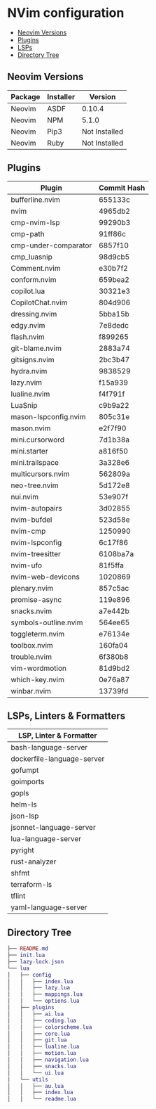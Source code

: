 # NVim configuration

- [Neovim Versions](#neovim-versions)
- [Plugins](#plugins)
- [LSPs](#lsps)
- [Directory Tree](#directory-tree)

## Neovim Versions

| Package | Installer | Version |
|--------|--------|--------|
| Neovim | ASDF | 0.10.4 |
| Neovim | NPM | 5.1.0 |
| Neovim | Pip3 | Not Installed |
| Neovim | Ruby | Not Installed |

## Plugins

| Plugin | Commit Hash |
|--------|-------------|
| bufferline.nvim | 655133c |
| nvim | 4965db2 |
| cmp-nvim-lsp | 99290b3 |
| cmp-path | 91ff86c |
| cmp-under-comparator | 6857f10 |
| cmp_luasnip | 98d9cb5 |
| Comment.nvim | e30b7f2 |
| conform.nvim | 659bea2 |
| copilot.lua | 30321e3 |
| CopilotChat.nvim | 804d906 |
| dressing.nvim | 5bba15b |
| edgy.nvim | 7e8dedc |
| flash.nvim | f899265 |
| git-blame.nvim | 2883a74 |
| gitsigns.nvim | 2bc3b47 |
| hydra.nvim | 9838529 |
| lazy.nvim | f15a939 |
| lualine.nvim | f4f791f |
| LuaSnip | c9b9a22 |
| mason-lspconfig.nvim | 805c31e |
| mason.nvim | e2f7f90 |
| mini.cursorword | 7d1b38a |
| mini.starter | a816f50 |
| mini.trailspace | 3a328e6 |
| multicursors.nvim | 562809a |
| neo-tree.nvim | 5d172e8 |
| nui.nvim | 53e907f |
| nvim-autopairs | 3d02855 |
| nvim-bufdel | 523d58e |
| nvim-cmp | 1250990 |
| nvim-lspconfig | 6c17f86 |
| nvim-treesitter | 6108ba7a |
| nvim-ufo | 81f5ffa |
| nvim-web-devicons | 1020869 |
| plenary.nvim | 857c5ac |
| promise-async | 119e896 |
| snacks.nvim | a7e442b |
| symbols-outline.nvim | 564ee65 |
| toggleterm.nvim | e76134e |
| toolbox.nvim | 160fa04 |
| trouble.nvim | 6f380b8 |
| vim-wordmotion | 81d9bd2 |
| which-key.nvim | 0e76a87 |
| winbar.nvim | 13739fd |

## LSPs, Linters & Formatters

| LSP, Linter & Formatter |
|--------|
| bash-language-server |
| dockerfile-language-server |
| gofumpt |
| goimports |
| gopls |
| helm-ls |
| json-lsp |
| jsonnet-language-server |
| lua-language-server |
| pyright |
| rust-analyzer |
| shfmt |
| terraform-ls |
| tflint |
| yaml-language-server |

## Directory Tree

```lua
├── README.md
├── init.lua
├── lazy-lock.json
└── lua
│   ├── config
│   │   ├── index.lua
│   │   ├── lazy.lua
│   │   ├── mappings.lua
│   │   └── options.lua
│   ├── plugins
│   │   ├── ai.lua
│   │   ├── coding.lua
│   │   ├── colorscheme.lua
│   │   ├── core.lua
│   │   ├── git.lua
│   │   ├── lualine.lua
│   │   ├── motion.lua
│   │   ├── navigation.lua
│   │   ├── snacks.lua
│   │   └── ui.lua
│   └── utils
│   │   ├── au.lua
│   │   ├── index.lua
│   │   └── readme.lua
```
